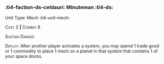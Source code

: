 ### :ti4-faction-ds-celdauri: **Minuteman** :ti4-ds:

Unit Type: Mech :ti4-unit-mech:

<span style="font-variant:small-caps;">Cost</span> 2 __|__ <span style="font-variant:small-caps;">Combat</span> 6

<span style="font-variant:small-caps;">Sustain Damage</span>

<span style="font-variant:small-caps;">Deploy</span>: After another player activates a system, you may spend 1 trade good or 1 commodity to place 1 mech on a planet in that system that contains 1 of your space docks.